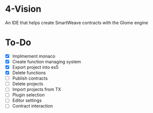 # 4-Vision

An IDE that helps create SmartWeave contracts with the Glome engine

# To-Do

- [x] Implmement monaco
- [x] Create function managing system
- [x] Export project into es5
- [x] Delete functions
- [ ] Publish contracts
- [ ] Delete projects
- [ ] Import projects from TX
- [ ] Plugin selection
- [ ] Editor settings
- [ ] Contract interaction

